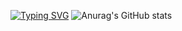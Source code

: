 <a href="https://git.io/typing-svg"><img src="https://readme-typing-svg.demolab.com?font=Fira+Code&size=27&duration=500&pause=500&color=F79385&background=FFF5F100&multiline=true&width=520&height=120&lines=patience;is;key+in+life;" alt="Typing SVG" /></a>
![Anurag's GitHub stats](https://github-readme-stats.vercel.app/api?username=HOWILLMAKEIT)


